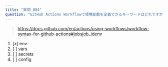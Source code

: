 ```yaml
---
title: "質問 084"
question: "GitHub Actions Workflowで環境変数を定義できるキーワードはどれですか？"
---
```


> https://docs.github.com/en/actions/using-workflows/workflow-syntax-for-github-actions#jobsjob_idenv
1. [x] env
1. [ ] vars
1. [ ] secrets
1. [ ] config